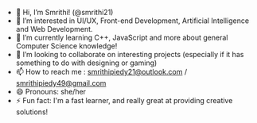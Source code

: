 - 👋 Hi, I’m Smrithi! (@smrithi21)
- 👀 I’m interested in UI/UX, Front-end Development, Artificial Intelligence and Web Development.
- 🌱 I’m currently learning C++, JavaScript and more about general Computer Science knowledge!
- 💞️ I’m looking to collaborate on interesting projects (especially if it has something to do with designing or gaming)
- 📫 How to reach me : smrithipiedy21@outlook.com / smrithipiedy49@gmail.com
- 😄 Pronouns: she/her
- ⚡ Fun fact: I'm a fast learner, and really great at providing creative solutions!

<!---
smrithi21/smrithi21 is a ✨ special ✨ repository because its `README.md` (this file) appears on your GitHub profile.
You can click the Preview link to take a look at your changes.
--->
